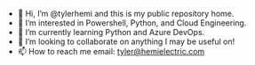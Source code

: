 - 👋 Hi, I’m @tylerhemi and this is my public repository home.
- 👀 I’m interested in Powershell, Python, and Cloud Engineering.
- 🌱 I’m currently learning Python and Azure DevOps.
- 💞️ I’m looking to collaborate on anything I may be useful on!
- 📫 How to reach me email: tyler@hemielectric.com

<!---
tylerhemi/tylerhemi is a ✨ special ✨ repository because its `README.md` (this file) appears on your GitHub profile.
You can click the Preview link to take a look at your changes.
--->
